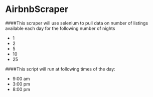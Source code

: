 # AirbnbScraper

####This scraper will use selenium to pull data on number of listings available each day for the following number of nights 
* 1
* 2
* 5
* 10
* 25

####This script will run at following times of the day:
* 9:00 am
* 3:00 pm
* 8:00 pm